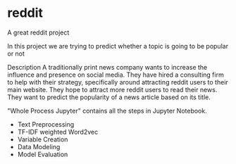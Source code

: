 # reddit
A great reddit project

In this project we are trying to predict whether a topic is going to be popular or not

Description
A traditionally print news company wants to increase the influence and presence on social media. They have hired a consulting firm to help with their strategy, specifically around attracting reddit users to their main website. They hope to attract more reddit users to read their news. They want to predict the popularity of a news article based on its title.

"Whole Process Jupyter" contains all the steps in Jupyter Notebook.
- Text Preprocessing
- TF-IDF weighted Word2vec
- Variable Creation
- Data Modeling
- Model Evaluation

